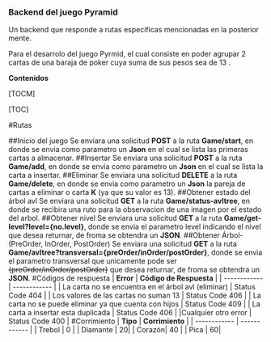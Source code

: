 ### Backend del juego Pyramid
Un backend que responde a rutas especificas mencionadas en la posterior mente.

Para el desarrolo del juego Pyrmid, el cual consiste en poder agrupar 2 cartas de una baraja de poker cuya suma de sus pesos sea de 13 .

**Contenidos**

[TOCM]

[TOC]

#Rutas 

##Inicio del juego [](https://github.com/pandao/editor.md "Heading link")
Se enviara una solicitud **POST** a la ruta **Game/start**, en donde se envia como parametro un **Json** en el cual se lista las primeras cartas a almacenar.
##Insertar [](https://github.com/pandao/editor.md "Heading link")
Se enviara una solicitud **POST** a la ruta **Game/add**, en donde se envia como parametro un **Json** en el cual se lista la carta a insertar.
##Eliminar [](https://github.com/pandao/editor.md "Heading link")
Se enviara una solicitud **DELETE** a la ruta **Game/delete**, en donde se envia como parametro un **Json** la pareja de cartas a eliminar o carta **K** (ya que su valor es 13).
##Obtener estado del árbol avl [](https://github.com/pandao/editor.md "Heading link")
Se enviara una solicitud **GET** a la ruta **Game/status-avltree**, en donde se recibira una ruto para la observacion de una imagen por el estado del arbol.
##Obtener nivel [](https://github.com/pandao/editor.md "Heading link")
Se enviara una solicitud **GET** a la ruta **Game/get-level?level={no.level}**, donde se envia el parametro level indicando el nivel que desea returnar, de froma se obtendra un **JSON**.
##Obtener Árbol-(PreOrder, InOrder, PostOrder)[](https://github.com/pandao/editor.md "Heading link")
Se enviara una solicitud **GET** a la ruta **Game/avltree?transversal={preOrder/inOrder/postOrder}**, donde se envia el parametro transversal que unicamente pode ser ~~{preOrder/inOrder/postOrder}~~ que desea returnar, de froma se obtendra un **JSON**.
#Códigos de respuesta 
| **Error**  |  **Código de Respuesta** |
| ------------ | ------------ |
| La carta no se encuentra en el árbol avl (eliminar)  |  Status Code 404 |
| Los valores de las cartas no suman 13  | Status Code 406  |
|  La carta no se puede eliminar ya que cuenta con hijos |  Status Code 409 |
|  La carta a insertar esta duplicada |  Status Code 406 |
|Cualquier otro error   |  Status Code 400 |
#Corrimiento
| **Tipo**  |  **Corrimiento** |
| ------------ | ------------ |
| Trebol | 0 |
| Diamante | 20|
|  Corazón|  40 |
|  Pica |  60|
